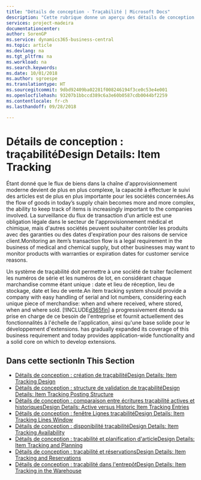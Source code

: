 ```yaml
---
title: "Détails de conception - Traçabilité | Microsoft Docs"
description: "Cette rubrique donne un aperçu des détails de conception pour la traçabilité."
services: project-madeira
documentationcenter: 
author: SorenGP
ms.service: dynamics365-business-central
ms.topic: article
ms.devlang: na
ms.tgt_pltfrm: na
ms.workload: na
ms.search.keywords: 
ms.date: 10/01/2018
ms.author: sgroespe
ms.translationtype: HT
ms.sourcegitcommit: 9dbd92409ba02281f008246194f3ce0c53e4e001
ms.openlocfilehash: 93207b1bbccd389c6a3e60b0587cdb0044bf2259
ms.contentlocale: fr-ch
ms.lasthandoff: 09/28/2018

---
```

# <a name="design-details-item-tracking"></a><span data-ttu-id="14e40-103">Détails de conception : traçabilité</span><span class="sxs-lookup"><span data-stu-id="14e40-103">Design Details: Item Tracking</span></span>
<span data-ttu-id="14e40-104">Étant donné que le flux de biens dans la chaîne d'approvisionnement moderne devient de plus en plus complexe, la capacité à effectuer le suivi des articles est de plus en plus importante pour les sociétés concernées.</span><span class="sxs-lookup"><span data-stu-id="14e40-104">As the flow of goods in today’s supply chain becomes more and more complex, the ability to keep track of items is increasingly important to the companies involved.</span></span> <span data-ttu-id="14e40-105">La surveillance du flux de transaction d'un article est une obligation légale dans le secteur de l'approvisionnement médical et chimique, mais d'autres sociétés peuvent souhaiter contrôler les produits avec des garanties ou des dates d'expiration pour des raisons de service client.</span><span class="sxs-lookup"><span data-stu-id="14e40-105">Monitoring an item’s transaction flow is a legal requirement in the business of medical and chemical supply, but other businesses may want to monitor products with warranties or expiration dates for customer service reasons.</span></span>  

<span data-ttu-id="14e40-106">Un système de traçabilité doit permettre à une société de traiter facilement les numéros de série et les numéros de lot, en considérant chaque marchandise comme étant unique : date et lieu de réception, lieu de stockage, date et lieu de vente.</span><span class="sxs-lookup"><span data-stu-id="14e40-106">An item tracking system should provide a company with easy handling of serial and lot numbers, considering each unique piece of merchandise: when and where received, where stored, when and where sold.</span></span> [!INCLUDE[d365fin](includes/d365fin_md.md)] <span data-ttu-id="14e40-107">a progressivement étendu sa prise en charge de ce besoin de l'entreprise et fournit actuellement des fonctionnalités à l'échelle de l'application, ainsi qu'une base solide pour le développement d'extensions.</span><span class="sxs-lookup"><span data-stu-id="14e40-107"> has gradually expanded its coverage of this business requirement and today provides application-wide functionality and a solid core on which to develop extensions.</span></span>  

## <a name="in-this-section"></a><span data-ttu-id="14e40-108">Dans cette section</span><span class="sxs-lookup"><span data-stu-id="14e40-108">In This Section</span></span>  
* [<span data-ttu-id="14e40-109">Détails de conception : création de traçabilité</span><span class="sxs-lookup"><span data-stu-id="14e40-109">Design Details: Item Tracking Design</span></span>](design-details-item-tracking-design.md)  
* [<span data-ttu-id="14e40-110">Détails de conception : structure de validation de traçabilité</span><span class="sxs-lookup"><span data-stu-id="14e40-110">Design Details: Item Tracking Posting Structure</span></span>](design-details-item-tracking-posting-structure.md)  
* [<span data-ttu-id="14e40-111">Détails de conception : comparaison entre écritures traçabilité actives et historiques</span><span class="sxs-lookup"><span data-stu-id="14e40-111">Design Details: Active versus Historic Item Tracking Entries</span></span>](design-details-active-versus-historic-item-tracking-entries.md)  
* [<span data-ttu-id="14e40-112">Détails de conception : fenêtre Lignes traçabilité</span><span class="sxs-lookup"><span data-stu-id="14e40-112">Design Details: Item Tracking Lines Window</span></span>](design-details-item-tracking-lines-window.md)  
* [<span data-ttu-id="14e40-113">Détails de conception : disponibilité traçabilité</span><span class="sxs-lookup"><span data-stu-id="14e40-113">Design Details: Item Tracking Availability</span></span>](design-details-item-tracking-availability.md)  
* [<span data-ttu-id="14e40-114">Détails de conception : traçabilité et planification d'article</span><span class="sxs-lookup"><span data-stu-id="14e40-114">Design Details: Item Tracking and Planning</span></span>](design-details-item-tracking-and-planning.md)  
* [<span data-ttu-id="14e40-115">Détails de conception : traçabilité et réservations</span><span class="sxs-lookup"><span data-stu-id="14e40-115">Design Details: Item Tracking and Reservations</span></span>](design-details-item-tracking-and-reservations.md)  
* [<span data-ttu-id="14e40-116">Détails de conception : traçabilité dans l'entrepôt</span><span class="sxs-lookup"><span data-stu-id="14e40-116">Design Details: Item Tracking in the Warehouse</span></span>](design-details-item-tracking-in-the-warehouse.md)

